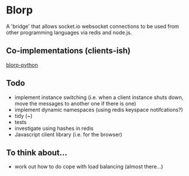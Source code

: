 # Blorp
A 'bridge' that allows socket.io websocket connections to be used from other programming languages via redis and node.js.

## Co-implementations (clients-ish)
[blorp-python](https://github.com/jrdh/blorp-python)


## Todo
- implement instance switching (i.e. when a client instance shuts down, move the messages to another one if there is one)
- implement dynamic namespaces (using redis keyspace notifcations?)
- tidy (~)
- tests
- investigate using hashes in redis
- Javascript client library (i.e. for the browser)


## To think about...
- work out how to do cope with load balancing (almost there...)

